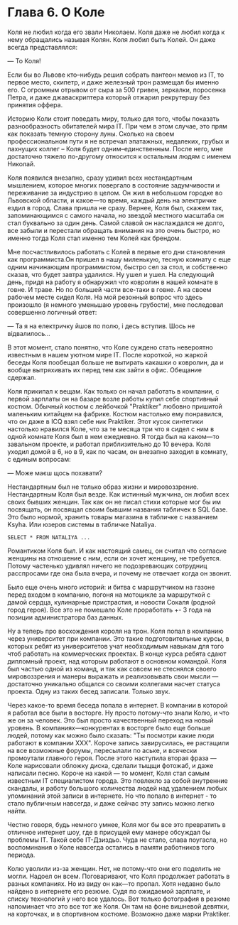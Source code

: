 # Глава 6. О Коле

Коля не любил когда его звали Николаем. Коля даже не любил когда к нему обращались называя Колян. Коля любил быть Колей. Он даже всегда представлялся:

— То Коля!

Если бы во Львове кто–нибудь решил собрать пантеон мемов из IT, то первое место, скипетр, и даже железный трон размещал бы именно его. С огромным отрывом от сыра за 500 гривен, зеркалки, поросенка Петра, и даже джаваскриптера который отжарил рекрутершу без принятия оффера.

Историю Коли стоит поведать миру, только для того, чтобы показать разнообразность обитателей мира IT. При чем в этом случае, это прям как показать темную сторону луны. Сколько на своем профессиональном пути я не встречал эпатажных, недалеких, грубых и пахнущих коллег – Коля будет одним–единственным. После него, мне достаточно тяжело по-другому относится к остальным людям с именем Николай.

Коля появился внезапно, сразу удивил всех нестандартным мышлением, которое многих повергало в состояние задумчивости и переживание за индустрию в целом. Он жил в небольшом городке во Львовской области, и какое—то время, каждый день на электричке ездил в город. Слава пришла не сразу. Вернее, Коля был, скажем так, запоминающимся с самого начала, но звездой местного масштаба он стал буквально за один день. Самой славой он наслаждался не долго, все забыли и перестали обращать внимания на это очень быстро, но именно тогда Коля стал именно тем Колей как брендом.

Мне посчастливилось работать с Колей в первые его дни становления как программиста.Он пришел в нашу миленькую, тесную комнату с еще одним начинающим программистом, быстро сел за стол, и собственно сказав, что будет завтра удалился. Ну ушел и ушел. На следующий день, придя на работу я обнаружил что ковролин в нашей комнате в говне. И траве. Но по большей части все-таки в говне. А на своем рабочем месте сидел Коля. На мой резонный вопрос что здесь произошло (я немного уменьшаю уровень грубости), мне последовал совершенно логичный ответ:

— Та я на електричку йшов по полю, і десь вступив. Шось не відвалилось...

В этот момент, стало понятно, что Коле суждено стать невероятно известным в нашем уютном мире IT. После короткой, но жаркой беседы Коля пообещал больше не вытирать какашки о ковролин, да и вообще вытряхивать их перед тем как зайти в офис. Обещание сдержал.

Коля прикипал к вещам. Как только он начал работать в компании, с первой зарплаты он на базаре возле работы купил себе спортивный костюм. Обычный костюм с лейбочкой "Praktiker" любовно пришитой маленьким китайцем на фабрике. Костюм настолько ему понравился, что он даже в ICQ взял себе ник Praktiker. Этот кусок синтетики настолько нравился Коле, что за те месяца три что я сидел с ним в одной комнате Коля был в нем ежедневно. Я тогда был на каком—то завальном проекте, и работал приблизительно до 10 вечера. Коля уходил домой в 6, но в 9, как по часам, он внезапно заходил в комнату, с единым вопросам:

— Може маєш щось похавати? 

Нестандартным был не только образ жизни и мировоззрение. Нестандартным Коля был везде. Как истинный мужчина, он любил всех своих бывших женщин. Так как он не писал стихи которые мог бы им посвящать, он посвящал своим бывшим названия табличек в SQL базе. Это было нормой, хранить товары магазина в табличке с названием Ksyha. Или юзеров системы в табличке Nataliya.

`SELECT * FROM NATALIYA ...`

Романтиком Коля был. И как настоящий самец, он считал что согласие женщины на отношение с ним, если он хочет женщину, не требуется. Потому частенько удивлял ничего не подозревающих сотрудниц расспросами где она была вчера, и почему не отвечает когда он звонит.

Было еще очень много историй: и битва с маршрутчиком на газоне перед входом в компанию, погоня на мотоцикле за маршруткой с дамой сердца, кулинарные пристрастия, и новости Сокаля (родной город героя). Все это не помешало Коле проработать +- 3 года на позиции администратора баз данных.

Ну а теперь про восхождения короля на трон. Коля попал в компанию через университет при компании. Это такие подготовительные курсы, в которых ребят из университетов учат необходимым навыкам для того чтоб работать на коммерческих проектах. В конце курса ребята сдают дипломный проект, над которым работают в основном командой. Коля был частью одной из команд, и так как совсем не стеснялся своего мировоззрения и манеры выражать и реализовывать свои мысли — достаточно уникально общался со своими коллегами насчет статуса проекта. Одну из таких бесед записали. Только звук.

Через какое-то время беседа попала в интернет. В компании в которой я работал все были в восторге. Ну просто потому-что знали Колю, и что же он за человек. Это был просто качественный переход на новый уровень. В компаниях—конкурентах в восторге было еще больше людей, потому как можно было сказать: "Ты посмотри какие люди работают в компании XXX". Короче запись завирусилась, ее растащили на все возможные форумы, пересылали по аське, и всячески промоутали главного героя. После этого наступила вторая фраза — Коле нарисовали обложку диска, сделали тыщщи фотожаб, и даже написали песню. Короче на какой — то момент, Коля стал самым известным IT специалистом города. Это повлекло за собой внутренние скандалы, и работу большого количества людей над удалением любых упоминаний этой записи в интернете. Но что попало в интернет - то стало публичным навсегда, и даже сейчас эту запись можно легко найти.

Честно говоря, будь немного умнее, Коля мог бы все это превратить в отличное интернет шоу, где в присущей ему манере обсуждал бы проблемы IT. Такой себе IT-Дзиздьо. Чуда не стало, слава поугасла, но воспоминания о Коле навсегда остались в памяти работников того периода.

Колю уволили из-за женщин. Нет, не потому-что они его поделить не могли. Надоел он всем. Поговаривают, что Коля продолжает работать в разных компаниях. Но из виду он как—то пропал. Хотя недавно было найдено в интернете его резюме. Судя по ожидаемой зарплате, и списку технологий у него все удалось. Вот только фотография в резюме напоминает что это все тот же Коля. Он там на фоне вишневой девятки, на корточках, и в спортивном костюме. Возможно даже марки Praktiker.
